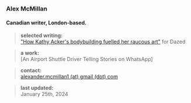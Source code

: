 ### Alex McMillan
#### Canadian writer, London-based.

> **selected writing:** <br/>
> ["How Kathy Acker's bodybuilding fuelled her raucous art"](https://www.dazeddigital.com/beauty/article/60601/1/kathy-acker-bodybuilding-fuelled-her-raucous-art-eileen-myles-poet-writer 'Dazed Article') for Dazed <br/>

> **a work:** <br/>
> [An Airport Shuttle Driver Telling Stories on WhatsApp]

> **contact:** <br/>
> [alexander.mcmillan1 (at) gmail (dot) com](alexander.mcmillan1@gmail.com)

> **last updated:** <br/>
> January 25th, 2024
